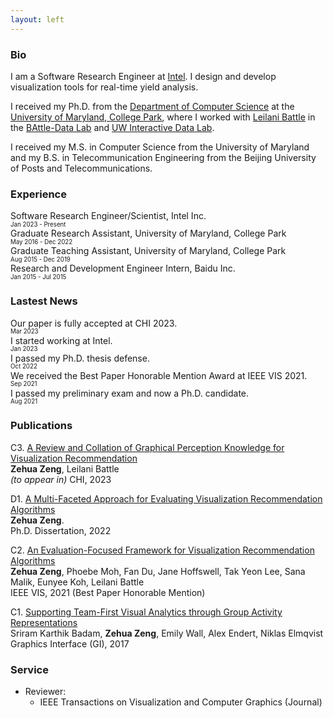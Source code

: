 ```yaml
---
layout: left
---
```


### Bio

I am a Software Research Engineer at <a href="https://www.intel.com/">Intel</a>. I design and develop visualization tools for real-time yield analysis.

I received my Ph.D. from the <a href="https://www.cs.umd.edu/">Department of Computer Science</a> at the <a href="https://www.umd.edu/">University of Maryland, College Park</a>, where I worked with <a href="https://homes.cs.washington.edu/~leibatt/bio.html">Leilani Battle</a> in the <a href="https://battle-data-lab.cs.umd.edu">BAttle-Data Lab</a> and <a href="https://idl.cs.washington.edu/">UW Interactive Data Lab</a>.

I received my M.S. in Computer Science from the University of Maryland and my B.S. in Telecommunication Engineering from the Beijing University of Posts and Telecommunications.

### Experience

Software Research Engineer/Scientist, Intel Inc. <br/>
<sub><sup>Jan 2023 - Present</sup></sub><br/>
Graduate Research Assistant, University of Maryland, College Park <br />
<sub><sup>May 2016 - Dec 2022</sup></sub><br/>
Graduate Teaching Assistant, University of Maryland, College Park <br />
<sub><sup>Aug 2015 - Dec 2019</sup></sub><br/>
Research and Development Engineer Intern, Baidu Inc. <br/>
<sub><sup>Jan 2015 - Jul 2015</sup></sub><br/>

### Lastest News

Our paper is fully accepted at CHI 2023. <br/>
<sub><sup>Mar 2023</sup></sub><br/>
I started working at Intel. <br/>
<sub><sup>Jan 2023</sup></sub><br/>
I passed my Ph.D. thesis defense. <br/>
<sub><sup>Oct 2022</sup></sub><br/>
We received the Best Paper Honorable Mention Award at IEEE VIS 2021. <br/>
<sub><sup>Sep 2021</sup></sub><br/>
I passed my preliminary exam and now a Ph.D. candidate. <br/>
<sub><sup>Aug 2021</sup></sub><br/>

### Publications

C3. <a href="https://arxiv.org/abs/2109.01271">A Review and Collation of Graphical Perception Knowledge for Visualization Recommendation</a> <br/>
<strong>Zehua Zeng</strong>, Leilani Battle <br/>
<i>(to appear in)</i> CHI, 2023

D1. <a href="http://hdl.handle.net/1903/29678">A Multi-Faceted Approach for Evaluating Visualization Recommendation Algorithms</a> <br/>
<strong>Zehua Zeng</strong>. <br/>
Ph.D. Dissertation, 2022

C2. <a href="https://ieeexplore.ieee.org/document/9552925">An Evaluation-Focused Framework for Visualization Recommendation Algorithms</a> <br/>
<strong>Zehua Zeng</strong>, Phoebe Moh, Fan Du, Jane Hoffswell, Tak Yeon Lee, Sana Malik, Eunyee Koh, Leilani Battle <br/>
IEEE VIS, 2021 (Best Paper Honorable Mention)

C1. <a href="https://graphicsinterface.org/proceedings/gi2017/gi2017-26/">Supporting Team-First Visual Analytics through Group Activity Representations</a> <br/>
Sriram Karthik Badam, <strong>Zehua Zeng</strong>, Emily Wall, Alex Endert, Niklas Elmqvist <br/>
Graphics Interface (GI), 2017

### Service

- Reviewer:
  - IEEE Transactions on Visualization and Computer Graphics (Journal)
